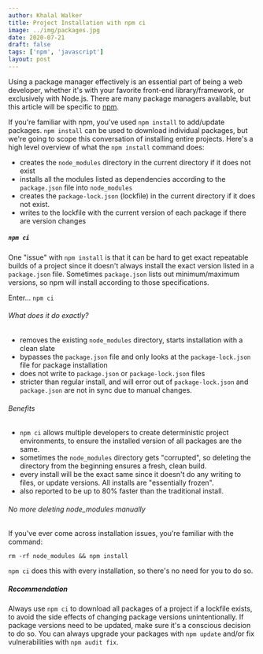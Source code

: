 ```yaml
---
author: Khalal Walker
title: Project Installation with npm ci
image: ../img/packages.jpg
date: 2020-07-21
draft: false
tags: ['npm', 'javascript']
layout: post
---
```


Using a package manager effectively is an essential part of being a web developer, whether it's with your favorite front-end library/framework,
or exclusively with Node.js. There are many package managers available, but this article will be specific to [npm](https://www.npmjs.com/).

If you're familiar with npm, you've used `npm install` to add/update packages. `npm install` can be used to download individual packages, but we're going to scope this conversation
of installing entire projects. Here's a high level overview of what the `npm install` command does:

- creates the `node_modules` directory in the current directory if it does not exist
- installs all the modules listed as dependencies according to the `package.json` file into `node_modules`
- creates the `package-lock.json` (lockfile) in the current directory if it does not exist.
- writes to the lockfile with the current version of each package if there are version changes

##### `npm ci`

One "issue" with `npm install` is that it can be hard to get exact repeatable builds of a project since it doesn't always install the exact version listed in a
`package.json` file. Sometimes `package.json` lists out minimum/maximum versions, so npm will install according to those specifications.

Enter... `npm ci`

###### What does it do exactly?

- removes the existing `node_modules` directory, starts installation with a clean slate
- bypasses the `package.json` file and only looks at the `package-lock.json` file for package installation
- does not write to `package.json` or `package-lock.json` files
- stricter than regular install, and will error out of `package-lock.json` and `package.json` are not in sync due to manual changes.

###### Benefits

- `npm ci` allows multiple developers to create deterministic project environments, to ensure the installed version of all packages are the same.
- sometimes the `node_modules` directory gets "corrupted", so deleting the directory from the beginning ensures a fresh, clean build.
- every install will be the exact same since it doesn't do any writing to files, or update versions. All installs are "essentially frozen".
- also reported to be up to 80% faster than the traditional install.

###### No more deleting node_modules manually

If you've ever come across installation issues, you're familiar with the command:

```
rm -rf node_modules && npm install
```

`npm ci` does this with every installation, so there's no need for you to do so.

##### Recommendation

Always use `npm ci` to download all packages of a project if a lockfile exists, to avoid the side effects of changing package versions unintentionally.
If package versions need to be updated, make sure it's a conscious decision to do so. You can always upgrade your packages with `npm update` and/or
fix vulnerabilities with `npm audit fix`.
